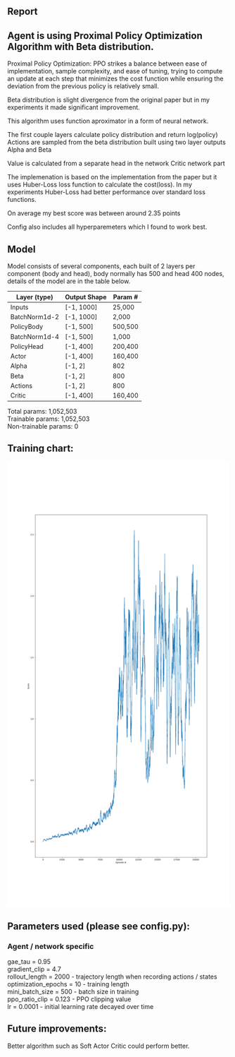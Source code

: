 
## Report

## Agent is using Proximal Policy Optimization Algorithm with Beta distribution. 

Proximal Policy Optimization:
PPO strikes a balance between ease of implementation, sample complexity, and ease of tuning, trying to compute an update at each step that minimizes the cost function while ensuring the deviation from the previous policy is relatively small.

Beta distribution is slight divergence from the original paper but in my experiments it made significant improvement. 

This algorithm uses function aproximator in a form of neural network. 

The first couple layers calculate policy distribution and return log(policy)
Actions are sampled from the beta distribution built using two layer outputs Alpha and Beta

Value is calculated from a separate head in the network Critic network part

The implemenation is based on the implementation from the paper but it uses Huber-Loss loss function to calculate the cost(loss). In my experiments Huber-Loss had better performance over standard loss functions.

On average my best score was between around 2.35 points

Config also includes all hyperparemeters which I found to work best.

## Model 

Model consists of several components, each built of 2 layers per component (body and head), body normally has 500 and head 400 nodes, details of the model are in the table below. 

|Layer (type)   |           Output Shape   |      Param #|
| --- | --- | --- | 
|       Inputs            |    [-1, 1000]         |	 25,000
|   BatchNorm1d-2         |        [-1, 1000]     |	      2,000
|        PolicyBody       |           [-1, 500]   |	      500,500
|   BatchNorm1d-4         |         [-1, 500]     |	      1,000
|        PolicyHead       |          [-1, 400]    |	     200,400
|        Actor            |      [-1, 400]        |	 160,400
|        Alpha            |        [-1, 2]        |	     802
|        Beta             |       [-1, 2]         |	    800
|        Actions          |          [-1, 2]      |	       800
|       Critic            |      [-1, 400]        |	 160,400
           
Total params: 1,052,503  
Trainable params: 1,052,503  
Non-trainable params: 0  

## Training chart: 
![](/images/Training.png)

## Parameters used (please see config.py): 
### Agent / network specific

 gae_tau = 0.95  
 gradient_clip = 4.7  
 rollout_length = 2000       - trajectory length when recording actions / states  
 optimization_epochs = 10    - training length  
 mini_batch_size = 500       - batch size in training  
 ppo_ratio_clip = 0.123      - PPO clipping value   
 lr = 0.0001                 - initial learning rate decayed over time  

## Future improvements: 
Better algorithm such as Soft Actor Critic could perform better. 
